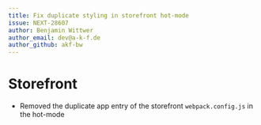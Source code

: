```yaml
---
title: Fix duplicate styling in storefront hot-mode
issue: NEXT-28607
author: Benjamin Wittwer
author_email: dev@a-k-f.de
author_github: akf-bw
---
```

# Storefront
* Removed the duplicate app entry of the storefront `webpack.config.js` in the hot-mode
